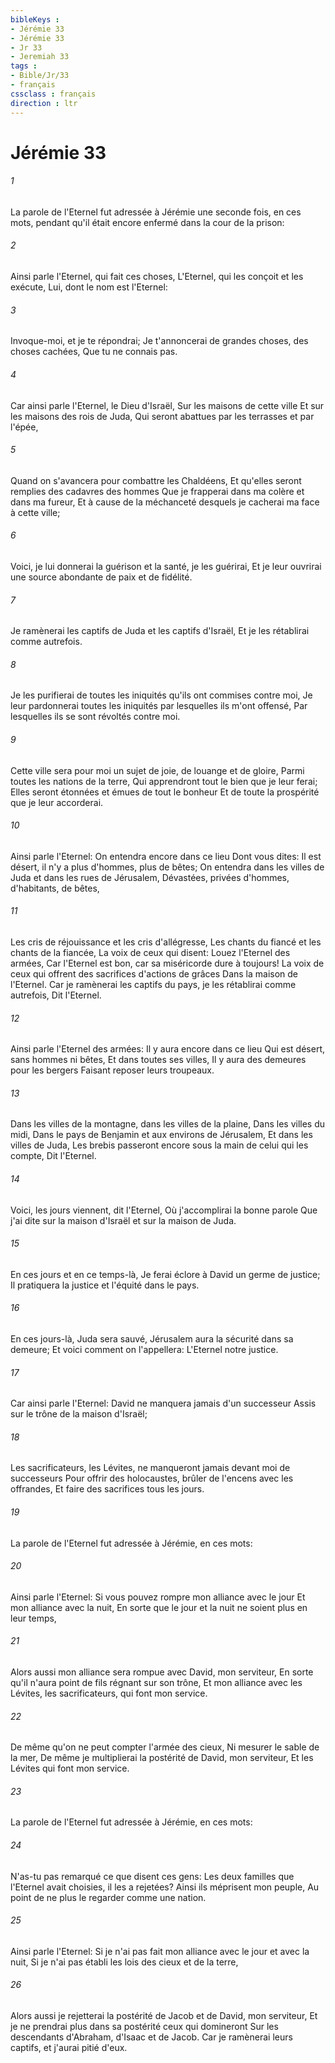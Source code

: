 ```yaml
---
bibleKeys : 
- Jérémie 33
- Jérémie 33
- Jr 33
- Jeremiah 33
tags : 
- Bible/Jr/33
- français
cssclass : français
direction : ltr
---
```


# Jérémie 33

###### 1
La parole de l'Eternel fut adressée à Jérémie une seconde fois, en ces mots, pendant qu'il était encore enfermé dans la cour de la prison:
###### 2
Ainsi parle l'Eternel, qui fait ces choses, L'Eternel, qui les conçoit et les exécute, Lui, dont le nom est l'Eternel:
###### 3
Invoque-moi, et je te répondrai; Je t'annoncerai de grandes choses, des choses cachées, Que tu ne connais pas.
###### 4
Car ainsi parle l'Eternel, le Dieu d'Israël, Sur les maisons de cette ville Et sur les maisons des rois de Juda, Qui seront abattues par les terrasses et par l'épée,
###### 5
Quand on s'avancera pour combattre les Chaldéens, Et qu'elles seront remplies des cadavres des hommes Que je frapperai dans ma colère et dans ma fureur, Et à cause de la méchanceté desquels je cacherai ma face à cette ville;
###### 6
Voici, je lui donnerai la guérison et la santé, je les guérirai, Et je leur ouvrirai une source abondante de paix et de fidélité.
###### 7
Je ramènerai les captifs de Juda et les captifs d'Israël, Et je les rétablirai comme autrefois.
###### 8
Je les purifierai de toutes les iniquités qu'ils ont commises contre moi, Je leur pardonnerai toutes les iniquités par lesquelles ils m'ont offensé, Par lesquelles ils se sont révoltés contre moi.
###### 9
Cette ville sera pour moi un sujet de joie, de louange et de gloire, Parmi toutes les nations de la terre, Qui apprendront tout le bien que je leur ferai; Elles seront étonnées et émues de tout le bonheur Et de toute la prospérité que je leur accorderai.
###### 10
Ainsi parle l'Eternel: On entendra encore dans ce lieu Dont vous dites: Il est désert, il n'y a plus d'hommes, plus de bêtes; On entendra dans les villes de Juda et dans les rues de Jérusalem, Dévastées, privées d'hommes, d'habitants, de bêtes,
###### 11
Les cris de réjouissance et les cris d'allégresse, Les chants du fiancé et les chants de la fiancée, La voix de ceux qui disent: Louez l'Eternel des armées, Car l'Eternel est bon, car sa miséricorde dure à toujours! La voix de ceux qui offrent des sacrifices d'actions de grâces Dans la maison de l'Eternel. Car je ramènerai les captifs du pays, je les rétablirai comme autrefois, Dit l'Eternel.
###### 12
Ainsi parle l'Eternel des armées: Il y aura encore dans ce lieu Qui est désert, sans hommes ni bêtes, Et dans toutes ses villes, Il y aura des demeures pour les bergers Faisant reposer leurs troupeaux.
###### 13
Dans les villes de la montagne, dans les villes de la plaine, Dans les villes du midi, Dans le pays de Benjamin et aux environs de Jérusalem, Et dans les villes de Juda, Les brebis passeront encore sous la main de celui qui les compte, Dit l'Eternel.
###### 14
Voici, les jours viennent, dit l'Eternel, Où j'accomplirai la bonne parole Que j'ai dite sur la maison d'Israël et sur la maison de Juda.
###### 15
En ces jours et en ce temps-là, Je ferai éclore à David un germe de justice; Il pratiquera la justice et l'équité dans le pays.
###### 16
En ces jours-là, Juda sera sauvé, Jérusalem aura la sécurité dans sa demeure; Et voici comment on l'appellera: L'Eternel notre justice.
###### 17
Car ainsi parle l'Eternel: David ne manquera jamais d'un successeur Assis sur le trône de la maison d'Israël;
###### 18
Les sacrificateurs, les Lévites, ne manqueront jamais devant moi de successeurs Pour offrir des holocaustes, brûler de l'encens avec les offrandes, Et faire des sacrifices tous les jours.
###### 19
La parole de l'Eternel fut adressée à Jérémie, en ces mots:
###### 20
Ainsi parle l'Eternel: Si vous pouvez rompre mon alliance avec le jour Et mon alliance avec la nuit, En sorte que le jour et la nuit ne soient plus en leur temps,
###### 21
Alors aussi mon alliance sera rompue avec David, mon serviteur, En sorte qu'il n'aura point de fils régnant sur son trône, Et mon alliance avec les Lévites, les sacrificateurs, qui font mon service.
###### 22
De même qu'on ne peut compter l'armée des cieux, Ni mesurer le sable de la mer, De même je multiplierai la postérité de David, mon serviteur, Et les Lévites qui font mon service.
###### 23
La parole de l'Eternel fut adressée à Jérémie, en ces mots:
###### 24
N'as-tu pas remarqué ce que disent ces gens: Les deux familles que l'Eternel avait choisies, il les a rejetées? Ainsi ils méprisent mon peuple, Au point de ne plus le regarder comme une nation.
###### 25
Ainsi parle l'Eternel: Si je n'ai pas fait mon alliance avec le jour et avec la nuit, Si je n'ai pas établi les lois des cieux et de la terre,
###### 26
Alors aussi je rejetterai la postérité de Jacob et de David, mon serviteur, Et je ne prendrai plus dans sa postérité ceux qui domineront Sur les descendants d'Abraham, d'Isaac et de Jacob. Car je ramènerai leurs captifs, et j'aurai pitié d'eux.
